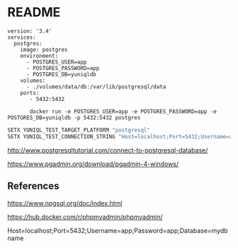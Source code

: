 # README 


```
version: '3.4'
services:
  postgres:
    image: postgres
    environment:
      - POSTGRES_USER=app
      - POSTGRES_PASSWORD=app
      - POSTGRES_DB=yuniqldb
    volumes:
      - ./volumes/data/db:/var/lib/postgresql/data
    ports:
       - 5432:5432

	   docker run -e POSTGRES_USER=app -e POSTGRES_PASSWORD=app -e POSTGRES_DB=yuniqldb -p 5432:5432 postgres
```

```bash
SETX YUNIQL_TEST_TARGET_PLATFORM "postgresql"
SETX YUNIQL_TEST_CONNECTION_STRING "Host=localhost;Port=5432;Username=app;Password=app;Database=yuniqldb"
```

http://www.postgresqltutorial.com/connect-to-postgresql-database/

https://www.pgadmin.org/download/pgadmin-4-windows/

## References

https://www.npgsql.org/doc/index.html

https://hub.docker.com/r/phpmyadmin/phpmyadmin/


Host=localhost;Port=5432;Username=app;Password=app;Database=mydbname
